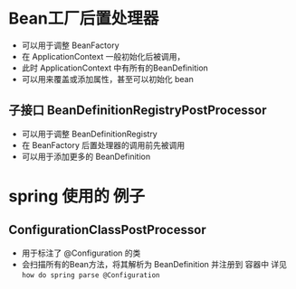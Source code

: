 # Bean工厂后置处理器
- 可以用于调整 BeanFactory
- 在 ApplicationContext 一般初始化后被调用，
- 此时 ApplicationContext 中有所有的BeanDefinition
- 可以用来覆盖或添加属性，甚至可以初始化 bean


## 子接口 BeanDefinitionRegistryPostProcessor
- 可以用于调整 BeanDefinitionRegistry 
- 在 BeanFactory 后置处理器的调用前先被调用
- 可以用于添加更多的 BeanDefinition


# spring 使用的 例子
## ConfigurationClassPostProcessor
- 用于标注了 @Configuration 的类
- 会扫描所有的Bean方法，将其解析为 BeanDefinition 并注册到 容器中
详见 `how do spring parse @Configuration`

